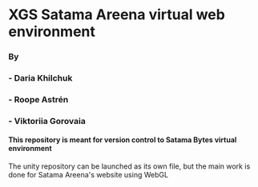 # XGS Satama Areena virtual web environment

### By
### - Daria Khilchuk
### - Roope Astrén
### - Viktoriia Gorovaia

#### This repository is meant for version control to Satama Bytes virtual environment

The unity repository can be launched as its own file, but the main work is done for Satama Areena's website using WebGL
